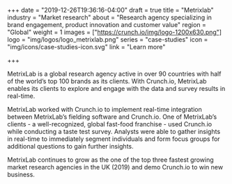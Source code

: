 +++
date = "2019-12-26T19:36:16-04:00"
draft = true
title = "Metrixlab"
industry = "Market research"
about = "Research agency specializing in brand engagement, product innovation and customer value"
region = "Global"
weight = 1
images = ["https://crunch.io/img/logo-1200x630.png"]
logo = "img/logos/logo_metrixlab.png"
series = "case-studies"
icon = "img/icons/case-studies-icon.svg"
link = "Learn more"

+++

MetrixLab is a global research agency active in over 90 countries with half of the world’s top 100 brands as its clients. With Crunch.io, MetrixLab enables its clients to explore and engage with the data and survey results in real-time.

<span class="highlight">MetrixLab worked with Crunch.io to implement <span class="font-italic">real-time integration</span> between MetrixLab’s fielding software and Crunch.io.</span> One of MetrixLab’s clients - a well-recognized, global fast-food franchise - used Crunch.io while conducting a taste test survey.  Analysts were able to gather insights in real-time to immediately segment individuals and form focus groups for additional questions to gain further insights.

MetrixLab continues to grow as the one of the top three fastest growing market research agencies in the UK (2019) and demo Crunch.io to win new business.
